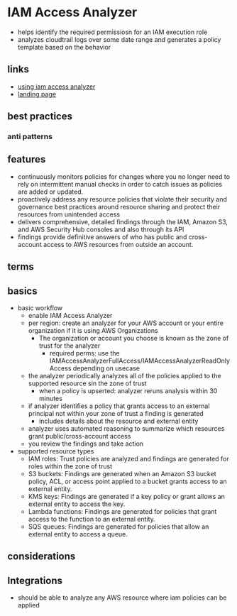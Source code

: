 # IAM Access Analyzer

- helps identify the required permissiosn for an IAM execution role
- analyzes cloudtrail logs over some date range and generates a policy template based on the behavior

## links

- [using iam access analyzer](https://docs.aws.amazon.com/IAM/latest/UserGuide/what-is-access-analyzer.html)
- [landing page](https://aws.amazon.com/iam/features/analyze-access/)

## best practices

### anti patterns

## features

- continuously monitors policies for changes where you no longer need to rely on intermittent manual checks in order to catch issues as policies are added or updated.
- proactively address any resource policies that violate their security and governance best practices around resource sharing and protect their resources from unintended access
- delivers comprehensive, detailed findings through the IAM, Amazon S3, and AWS Security Hub consoles and also through its API
- findings provide definitive answers of who has public and cross-account access to AWS resources from outside an account.

## terms

## basics

- basic workflow
  - enable IAM Access Analyzer
  - per region: create an analyzer for your AWS account or your entire organization if it is using AWS Organizations
    - The organization or account you choose is known as the zone of trust for the analyzer
      - required perms: use the IAMAccessAnalyzerFullAccess/IAMAccessAnalyzerReadOnlyAccess depending on usecase
  - the analyzer periodically analyzes all of the policies applied to the supported resource sin the zone of trust
    - when a policy is upserted: analyzer reruns analysis within 30 minutes
  - if analyzer identifies a policy that grants access to an external principal not within your zone of trust a finding is generated
    - includes details about the resource and external entity
  - analyzer uses automated reasoning to summarize which resources grant public/cross-account access
  - you review the findings and take action
- supported resource types
  - IAM roles: Trust policies are analyzed and findings are generated for roles within the zone of trust
  - S3 buckets: Findings are generated when an Amazon S3 bucket policy, ACL, or access point applied to a bucket grants access to an external entity.
  - KMS keys: Findings are generated if a key policy or grant allows an external entity to access the key.
  - Lambda functions: Findings are generated for policies that grant access to the function to an external entity.
  - SQS queues: Findings are generated for policies that allow an external entity to access a queue.

## considerations

## Integrations

- should be able to analyze any AWS resource where iam policies can be applied
